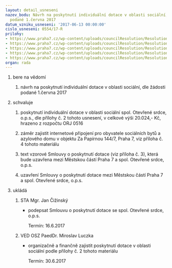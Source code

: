 ```yaml
---
layout: detail_usneseni
nazev_bodu: Návrh na poskytnutí individuální dotace v oblasti sociální, dle žádosti
  podané 1.června 2017
datum_vzniku_usneseni: '2017-06-13 00:00:00'
cislo_usneseni: 0554/17-R
prilohy:
- https://www.praha7.cz/wp-content/uploads/councilResolution/Resolutions/29195/export/duvodovazprava_individualnidotace_ADOS~214845.docx
- https://www.praha7.cz/wp-content/uploads/councilResolution/Resolutions/29195/export/Tabulka_individualnidotace_0617~214844.xls
- https://www.praha7.cz/wp-content/uploads/councilResolution/Resolutions/29195/export/Smlouvaoposkytnutiindividualnidotace_do50tisKc~214843.doc
- https://www.praha7.cz/wp-content/uploads/councilResolution/Resolutions/29195/export/Zadostoposkytnutiindividualnidotace_Otevrenesrdce~214842.pdf
- https://www.praha7.cz/wp-content/uploads/councilResolution/Resolutions/29195/export/export~295869.pdf
organ: rada
---
```

<ol id="urzList" class="urzList_view"><li id="" class="urzClass1"><span name="1">bere na vědomí</span><ol class="urzOlClass"><li style="text-align: left;" id="" class="urzClass2"><span><p>návrh na poskytnutí individuální dotace v oblasti sociální, dle žádosti podané 1.června 2017</p></span></li></ol></li><li id="" class="urzClass1"><span name="24">schvaluje</span><ol class="urzOlClass"><li style="text-align: left;" id="" class="urzClass2"><span><p>poskytnutí individuální dotace v oblasti sociální spol. Otevřené srdce, o.p.s., dle přílohy č. 2 tohoto usnesení, v celkové výši 20.024,- Kč, hrazeno z rozpočtu ORJ 0516</p></span></li><li style="text-align: left;" id="" class="urzClass2"><span><p>záměr zajistit internetové připojení pro obyvatele sociálních bytů a azylového domu v objektu Za Papírnou 144/7, Praha 7, viz příloha č. 4 tohoto materiálu<br></p></span></li><li style="text-align: left;" id="" class="urzClass2"><span><p>text vzorové Smlouvy o poskytnutí dotace (viz příloha č. 3), která bude uzavřena mezi Městskou částí Praha 7 a spol. Otevřené srdce, o.p.s.</p></span></li><li style="text-align: left;" id="" class="urzClass2"><span><p>uzavření Smlouvy o poskytnutí dotace mezi Městskou částí Praha 7 a spol. Otevřené srdce, o.p.s.</p></span></li></ol></li><li class="urzClass1" id="urzUkoly"><span name="1">ukládá</span><ol class="urzOlClass"><li class="urzClass2"><span><p>STA Mgr. Jan Čižinský</p></span><ul class="urzUlClass"><li class="urzClass3"><span><p>podepsat Smlouvu o poskytnutí dotace se spol. Otevřené srdce, o.p.s.</p></span><span class="urzUkolTermin">  Termín:&nbsp;16.6.2017</span></li></ul></li><li class="urzClass2"><span><p>VED OSZ PaedDr. Miroslav Luczka</p></span><ul class="urzUlClass"><li class="urzClass3"><span><p>organizačně a finančně zajistit poskytnutí dotace v oblasti sociální podle přílohy č. 2 tohoto materiálu</p></span><span class="urzUkolTermin">  Termín:&nbsp;30.6.2017</span></li></ul></li></ol></li></ol>